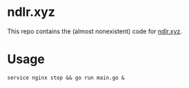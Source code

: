 # ndlr.xyz

This repo contains the (almost nonexistent) code for [ndlr.xyz](http://ndlr.xyz).

# Usage

`service nginx stop && go run main.go &`
